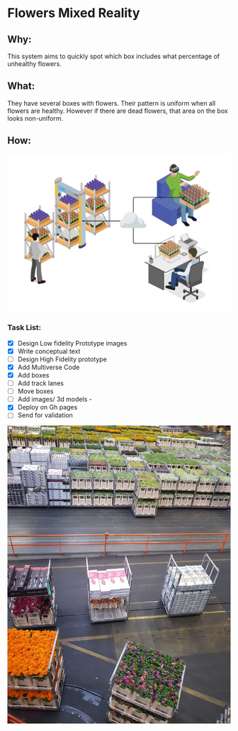 # Flowers Mixed Reality 

## **Why:**

This system aims to quickly spot which box includes what percentage of unhealthy flowers.

## **What:**

They have several boxes with flowers. Their pattern is uniform when all flowers are healthy. However if there are dead flowers, that area on the box looks non-uniform.


## **How:** 

![flower-system](doc/system.jpeg "flowers")


### Task List:

- [X] Design Low fidelity Prototype images 
- [X] Write conceptual text
- [ ] Design High Fidelity prototype
- [X] Add Multiverse Code
- [X] Add boxes
- [ ] Add track lanes
- [ ] Move boxes
- [ ] Add images/ 3d models -
- [X] Deploy on Gh pages
- [ ] Send for validation 

![flower-factory](doc/factory.jpeg "factory")